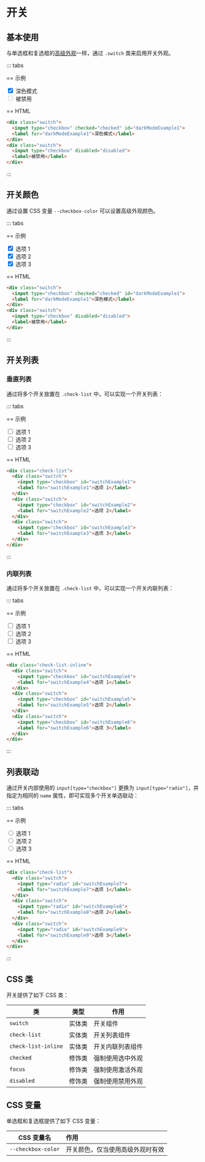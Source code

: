 # 开关

## 基本使用

与单选框和复选框的[高级外观](/lib/forms/checkbox/#高级外观)一样，通过 `.switch` 类来启用开关外观。

::: tabs

== 示例

<Example class="row gap-6">
  <div class="switch">
    <input type="checkbox" checked="checked" id="darkModeExample1">
    <label for="darkModeExample1">深色模式</label>
  </div>
  <div class="switch">
    <input type="checkbox" disabled="disabled">
    <label>被禁用</label>
  </div>
</Example>

== HTML

```html
<div class="switch">
  <input type="checkbox" checked="checked" id="darkModeExample1">
  <label for="darkModeExample1">深色模式</label>
</div>
<div class="switch">
  <input type="checkbox" disabled="disabled">
  <label>被禁用</label>
</div>
```

:::

## 开关颜色

通过设置 CSS 变量 `--checkbox-color` 可以设置高级外观颜色。

::: tabs

== 示例

<Example class="row gap-6">
  <div class="switch" style="--checkbox-color: var(--color-success-500)">
    <input type="checkbox" checked="checked" id="switchExample10">
    <label for="switchExample10">选项 1</label>
  </div>
  <div class="switch" style="--checkbox-color: red">
    <input type="checkbox" checked="checked" id="switchExample11">
    <label for="switchExample11">选项 2</label>
  </div>
  <div class="switch" style="--checkbox-color: black">
    <input type="checkbox" checked="checked" id="switchExample12">
    <label for="switchExample12">选项 3</label>
  </div>
</Example>

== HTML

```html
<div class="switch">
  <input type="checkbox" checked="checked" id="darkModeExample1">
  <label for="darkModeExample1">深色模式</label>
</div>
<div class="switch">
  <input type="checkbox" disabled="disabled">
  <label>被禁用</label>
</div>
```

:::

## 开关列表

### 垂直列表

通过将多个开关放置在 `.check-list` 中，可以实现一个开关列表：

::: tabs

== 示例

<Example>
  <div class="check-list">
    <div class="switch">
       <input type="checkbox" id="switchExample1">
       <label for="switchExample1">选项 1</label>
    </div>
    <div class="switch">
       <input type="checkbox" id="switchExample2">
       <label for="switchExample2">选项 2</label>
    </div>
    <div class="switch">
       <input type="checkbox" id="switchExample3">
       <label for="switchExample3">选项 3</label>
    </div>
  </div>
</Example>

== HTML

```html
<div class="check-list">
  <div class="switch">
    <input type="checkbox" id="switchExample1">
    <label for="switchExample1">选项 1</label>
  </div>
  <div class="switch">
    <input type="checkbox" id="switchExample2">
    <label for="switchExample2">选项 2</label>
  </div>
  <div class="switch">
    <input type="checkbox" id="switchExample3">
    <label for="switchExample3">选项 3</label>
  </div>
</div>
```

:::

### 内联列表

通过将多个开关放置在 `.check-list` 中，可以实现一个开关内联列表：

::: tabs

== 示例

<Example>
  <div class="check-list-inline">
    <div class="switch">
       <input type="checkbox" id="switchExample4">
       <label for="switchExample4">选项 1</label>
    </div>
    <div class="switch">
       <input type="checkbox" id="switchExample5">
       <label for="switchExample5">选项 2</label>
    </div>
    <div class="switch">
       <input type="checkbox" id="switchExample6">
       <label for="switchExample6">选项 3</label>
    </div>
  </div>
</Example>

== HTML

```html
<div class="check-list-inline">
  <div class="switch">
    <input type="checkbox" id="switchExample4">
    <label for="switchExample4">选项 1</label>
  </div>
  <div class="switch">
    <input type="checkbox" id="switchExample5">
    <label for="switchExample5">选项 2</label>
  </div>
  <div class="switch">
    <input type="checkbox" id="switchExample6">
    <label for="switchExample6">选项 3</label>
  </div>
</div>
```

:::

## 列表联动

通过开关内部使用的 `input[type="checkbox"]` 更换为 `input[type="radio"]`，并指定为相同的 `name` 属性，即可实现多个开关单选联动：

::: tabs

== 示例

<Example>
  <div class="check-list">
    <div class="switch">
       <input type="radio" id="switchExample7" name="radioSwitchExample">
       <label for="switchExample7">选项 1</label>
    </div>
    <div class="switch">
       <input type="radio" id="switchExample8" name="radioSwitchExample">
       <label for="switchExample8">选项 2</label>
    </div>
    <div class="switch">
       <input type="radio" id="switchExample9" name="radioSwitchExample">
       <label for="switchExample9">选项 3</label>
    </div>
  </div>
</Example>

== HTML

```html
<div class="check-list">
  <div class="switch">
    <input type="radio" id="switchExample7">
    <label for="switchExample7">选项 1</label>
  </div>
  <div class="switch">
    <input type="radio" id="switchExample8">
    <label for="switchExample8">选项 2</label>
  </div>
  <div class="switch">
    <input type="radio" id="switchExample9">
    <label for="switchExample9">选项 3</label>
  </div>
</div>
```

:::

## CSS 类

开关提供了如下 CSS 类：

| 类        | 类型           | 作用  |
| ------------- |:-------------:| ----- |
| `switch`              | 实体类 | 开关组件 |
| `check-list`              | 实体类 | 开关列表组件 |
| `check-list-inline`                 | 实体类 | 开关内联列表组件 |
| `checked`         | 修饰类 | 强制使用选中外观 |
| `focus`         | 修饰类 | 强制使用激活外观 |
| `disabled`         | 修饰类 | 强制使用禁用外观 |

## CSS 变量

单选框和复选框提供了如下 CSS 变量：

| CSS 变量名        | 作用           |
| ------------- |:------------- |
| `--checkbox-color`      | 开关颜色，仅当使用高级外观时有效 |
